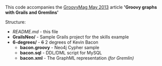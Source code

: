 This code accompanies the [GroovyMag May 2013](http://www.groovymag.com/main.issues.description/id=57/) article **'Groovy graphs with Grails and Gremlins'**


Structure:

* *README.md* - this file
* **GrailsNeo/** - Sample Grails project for the skills example
* **6-degrees/** - ~~6~~ 2 degrees of Kevin Bacon 
  * **bacon.groovy** - Neo4j Cypher sample
  * **bacon.sql** - DDL/DML script for MySQL
  * **bacon.xml** - The GraphML representation _(for Gremlin)_
